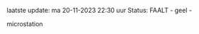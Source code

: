 laatste update: 
ma 20-11-2023 22:30   uur 
Status: FAALT - geel - 
<div class="service Y">microstation</div>